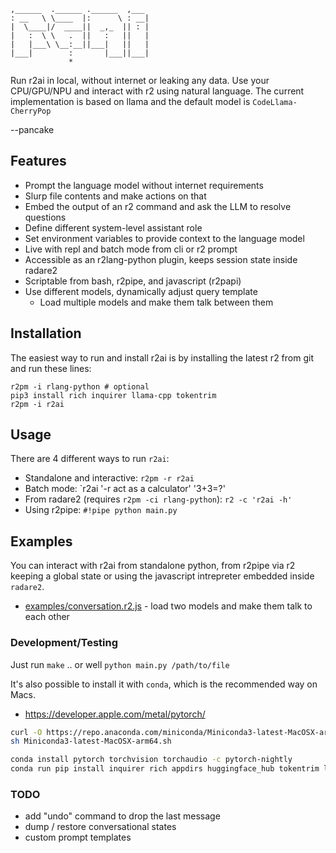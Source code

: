 ```
,______  .______ .______  ,___
: __   \ \____  |:      \ : __|
|  \____|/  ____||  _,_  || : |
|   :  \ \   .  ||   :   ||   |
|   |___\ \__:__||___|   ||   |
|___|        :       |___||___|
             *
```

Run r2ai in local, without internet or leaking any data. Use your CPU/GPU/NPU and interact with r2 using natural language. The current implementation is based on llama and the default model is `CodeLlama-CherryPop`

--pancake

## Features

* Prompt the language model without internet requirements
* Slurp file contents and make actions on that
* Embed the output of an r2 command and ask the LLM to resolve questions
* Define different system-level assistant role
* Set environment variables to provide context to the language model
* Live with repl and batch mode from cli or r2 prompt
* Accessible as an r2lang-python plugin, keeps session state inside radare2
* Scriptable from bash, r2pipe, and javascript (r2papi)
* Use different models, dynamically adjust query template
  * Load multiple models and make them talk between them

## Installation

The easiest way to run and install r2ai is by installing the latest r2 from git and run these lines:

```
r2pm -i rlang-python # optional
pip3 install rich inquirer llama-cpp tokentrim
r2pm -i r2ai
```

## Usage

There are 4 different ways to run `r2ai`:

* Standalone and interactive: `r2pm -r r2ai`
* Batch mode: `r2ai '-r act as a calculator' '3+3=?'
* From radare2 (requires `r2pm -ci rlang-python`): `r2 -c 'r2ai -h'`
* Using r2pipe: `#!pipe python main.py`

## Examples

You can interact with r2ai from standalone python, from r2pipe via r2 keeping a global state or using the javascript intrepreter embedded inside `radare2`.

* [examples/conversation.r2.js](conversation.r2.js) - load two models and make them talk to each other

### Development/Testing

Just run `make` .. or well `python main.py /path/to/file`

It's also possible to install it with `conda`, which is the recommended way on Macs.

* https://developer.apple.com/metal/pytorch/

```sh
curl -O https://repo.anaconda.com/miniconda/Miniconda3-latest-MacOSX-arm64.sh
sh Miniconda3-latest-MacOSX-arm64.sh
```

```sh
conda install pytorch torchvision torchaudio -c pytorch-nightly
conda run pip install inquirer rich appdirs huggingface_hub tokentrim llama-cpp-python
```

### TODO

* add "undo" command to drop the last message
* dump / restore conversational states
* custom prompt templates
